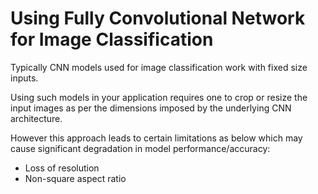 # Using Fully Convolutional Network for Image Classification

Typically CNN models used for image classification work with fixed size inputs.

Using such models in your application requires one to crop or resize the input images as per the dimensions imposed by the underlying CNN architecture.

However this approach leads to certain limitations as below which may cause significant degradation in model performance/accuracy:
- Loss of resolution
- Non-square aspect ratio
